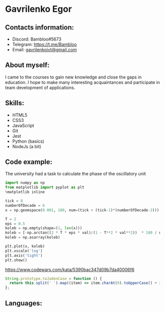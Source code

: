 # Gavrilenko Egor
## Contacts information:
* Discord: Bambloo#5673
* Telegram: https://t.me/Bambloo
* Email: gavrilenkoivt@gmail.com
## About myself:
I came to the courses to gain new knowledge and close the gaps in education. I hope to make many interesting acquaintances and participate in team development of applications.
## Skills:
* HTML5
* CSS3
* JavaScript
* Git
* Jest
* Python (basics)
* NodeJs (a bit)
## Code example:
The university had a task to calculate the phase of the oscillatory unit
```python
import numpy as np
from matplotlib import pyplot as plt
%matplotlib inline

tick = 8
numberOfDecade = 6
x = np.geomspace(0.001, 100, num=(tick + (tick-1)*(numberOfDecade-2)))

T = 2
eps = 0.5
koleb = np.empty(shape=(1, len(x)))
koleb = [-np.arctan((2 * T * eps * val)/(1 - T**2 * val**2))  * 180 / np.pi if val <= 1/T else (-np.pi - np.arctan((2 * T * eps * val)/(1 - T**2 * val**2)))  * 180 / np.pi for val in x]
koleb = np.asarray(koleb)

plt.plot(x, koleb)
plt.xscale('log')
plt.axis('tight')
plt.show()
```

https://www.codewars.com/kata/5390bac347d09b7da40006f6
```javascript
String.prototype.toJadenCase = function () {
  return this.split(' ').map((item) => item.charAt(0).toUpperCase() + item.slice(1)).join(' ');
};
```
## Languages:

